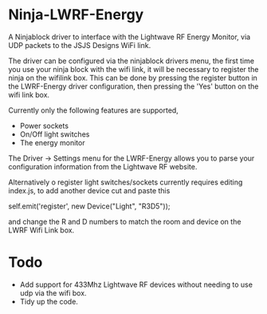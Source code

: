 Ninja-LWRF-Energy
=================

A Ninjablock driver to interface with the Lightwave RF Energy Monitor, via UDP packets to the JSJS Designs WiFi link. 

The driver can be configured via the ninjablock drivers menu, the first time you use your ninja block with the wifi link, it will be necessary to register the ninja on the wifilink box. This can be done by pressing the register button in the LWRF-Energy driver configuration, then pressing the 'Yes' button on the wifi link box.


Currently only the following features are supported,
* Power sockets
* On/Off light switches
* The energy monitor

The Driver -> Settings menu for the LWRF-Energy allows you to parse your configuration information from the Lightwave RF website.

Alternatively o register light switches/sockets currently requires editing index.js, to add another device cut and paste this

self.emit('register', new Device("Light", "R3D5"));

and change the R and D numbers to match the room and device on the LWRF Wifi Link box.



Todo
=======


* Add support for 433Mhz Lightwave RF devices without needing to use udp via the wifi box.
* Tidy up the code.
